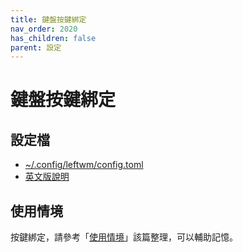 ```yaml
---
title: 鍵盤按鍵綁定
nav_order: 2020
has_children: false
parent: 設定
---
```



# 鍵盤按鍵綁定

## 設定檔

* [~/.config/leftwm/config.toml](https://github.com/samwhelp/note-about-leftwm/blob/gh-pages/_demo/config/leftwm-config/leftwm-config/main/config/leftwm/config.toml)
* [英文版說明](https://github.com/samwhelp/note-about-leftwm/blob/gh-pages/_demo/config/leftwm-config/leftwm-config/main/spec-keybind.md)


## 使用情境

按鍵綁定，請參考「[使用情境](https://samwhelp.github.io/note-about-leftwm/read/scenario.html)」該篇整理，可以輔助記憶。
